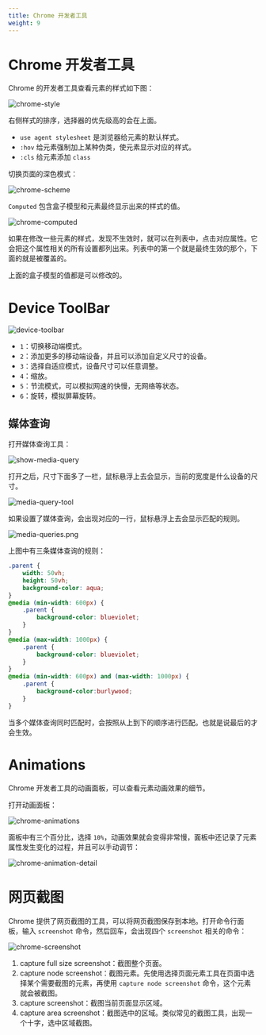 ```yaml
---
title: Chrome 开发者工具
weight: 9
---
```


# Chrome 开发者工具

Chrome 的开发者工具查看元素的样式如下图：

![chrome-style](https://github.com/shipengqi/illustrations/blob/c0efa82375c756099df82a5c948cb093c3f2014b/frontend-learn/basic/chrome-style.png?raw=true)

右侧样式的排序，选择器的优先级高的会在上面。

- `use agent stylesheet` 是浏览器给元素的默认样式。
- `:hov` 给元素强制加上某种伪类，使元素显示对应的样式。
- `:cls` 给元素添加 `class`

切换页面的深色模式：

![chrome-scheme](https://github.com/shipengqi/illustrations/blob/c0efa82375c756099df82a5c948cb093c3f2014b/frontend-learn/basic/chrome-scheme.png?raw=true)

`Computed` 包含盒子模型和元素最终显示出来的样式的值。

![chrome-computed](https://github.com/shipengqi/illustrations/blob/c0efa82375c756099df82a5c948cb093c3f2014b/frontend-learn/basic/chrome-computed.png?raw=true)

如果在修改一些元素的样式，发现不生效时，就可以在列表中，点击对应属性。它会把这个属性相关的所有设置都列出来。列表中的第一个就是最终生效的那个，下面的就是被覆盖的。

上面的盒子模型的值都是可以修改的。


# Device ToolBar

![device-toolbar](https://github.com/shipengqi/illustrations/blob/96977c045d05bdc5cac7878bf23baa77f43558c3/frontend-learn/basic/device-toolbar.png?raw=true)

- `1`：切换移动端模式。
- `2`：添加更多的移动端设备，并且可以添加自定义尺寸的设备。
- `3`：选择自适应模式，设备尺寸可以任意调整。
- `4`：缩放。
- `5`：节流模式，可以模拟网速的快慢，无网络等状态。
- `6`：旋转，模拟屏幕旋转。


## 媒体查询

打开媒体查询工具：

![show-media-query](https://github.com/shipengqi/illustrations/blob/219420382199da4b0c0fc08158dc2fabcbb7cb36/frontend-learn/basic/show-media-query.png?raw=true)

打开之后，尺寸下面多了一栏，鼠标悬浮上去会显示，当前的宽度是什么设备的尺寸。

![media-query-tool](https://github.com/shipengqi/illustrations/blob/219420382199da4b0c0fc08158dc2fabcbb7cb36/frontend-learn/basic/media-query-tool.png?raw=true)

如果设置了媒体查询，会出现对应的一行，鼠标悬浮上去会显示匹配的规则。

![media-queries.png](https://github.com/shipengqi/illustrations/blob/219420382199da4b0c0fc08158dc2fabcbb7cb36/frontend-learn/basic/media-queries.png?raw=true)

上图中有三条媒体查询的规则：

```css
.parent {
    width: 50vh;
    height: 50vh;
    background-color: aqua;
}
@media (min-width: 600px) {
    .parent {
        background-color: blueviolet;
    }
}
@media (max-width: 1000px) {
    .parent {
        background-color: blueviolet;
    }
}
@media (min-width: 600px) and (max-width: 1000px) {
    .parent {
        background-color:burlywood;
    }
}
```

当多个媒体查询同时匹配时，会按照从上到下的顺序进行匹配。也就是说最后的才会生效。


# Animations

Chrome 开发者工具的动画面板，可以查看元素动画效果的细节。

打开动画面板：

![chrome-animations](https://github.com/shipengqi/illustrations/blob/7c807a8f6563c7dc56aaf3675bf37f21e393494a/frontend-learn/basic/chrome-animations.png?raw=true)

面板中有三个百分比，选择 `10%`，动画效果就会变得非常慢，面板中还记录了元素属性发生变化的过程，并且可以手动调节：

![chrome-animation-detail](https://github.com/shipengqi/illustrations/blob/7c807a8f6563c7dc56aaf3675bf37f21e393494a/frontend-learn/basic/chrome-animation-detail.png?raw=true)


# 网页截图

Chrome 提供了网页截图的工具，可以将网页截图保存到本地。打开命令行面板，输入 `screenshot` 命令，然后回车，会出现四个 `screenshot` 相关的命令：

![chrome-screenshot](https://github.com/shipengqi/illustrations/blob/7c807a8f6563c7dc56aaf3675bf37f21e393494a/frontend-learn/basic/chrome-screenshot.png?raw=true)

1. capture full size screenshot：截图整个页面。
2. capture node screenshot：截图元素。先使用选择页面元素工具在页面中选择某个需要截图的元素，再使用 `capture node screenshot` 命令，这个元素就会被截图。
3. capture screenshot：截图当前页面显示区域。
4. capture area screenshot：截图选中的区域。类似常见的截图工具，出现一个十字，选中区域截图。
